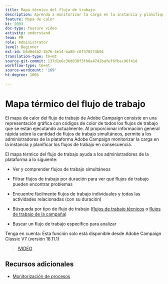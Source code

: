 ```yaml
---
title: Mapa térmico del flujo de trabajo
description: Aprenda a monitorizar la carga en la instancia y planifique los flujos de trabajo en consecuencia.
feature: Mapa de calor
kt: 2093
doc-type: feature video
activity: understand
team: PM
role: Administrator
level: Beginner
exl-id: b6d0d4b2-3b76-4e14-ba80-c0f370274b04
translation-type: tm+mt
source-git-commit: 137d1e0c36d038f3fb8a4742bafef6fbac96f41d
workflow-type: tm+mt
source-wordcount: '169'
ht-degree: 100%

---
```


# Mapa térmico del flujo de trabajo

El mapa de calor del flujo de trabajo de Adobe Campaign consiste en una representación gráfica con códigos de color de todos los flujos de trabajo que se están ejecutando actualmente.  Al proporcionar información general rápida sobre la cantidad de flujos de trabajo simultáneos, permite a los administradores de la plataforma Adobe Campaign monitorizar la carga en la instancia y planificar los flujos de trabajo en consecuencia.

El mapa térmico del flujo de trabajo ayuda a los administradores de la plataforma a lo siguiente:

* Ver y comprender flujos de trabajo simultáneos
* Filtrar flujos de trabajo por duración para ver qué flujos de trabajo pueden encontrar problemas
* Encuentre fácilmente flujos de trabajo individuales y todas las actividades relacionadas (con su duración)

* Búsqueda por tipo de flujo de trabajo ([flujos de trabajo técnicos](https://docs.adobe.com/content/help/es-ES/campaign-classic/using/automating-with-workflows/general-operation/building-a-workflow.html#technical-workflows) o [flujos de trabajo de la campaña](https://docs.adobe.com/content/help/es-ES/campaign-classic/using/automating-with-workflows/general-operation/building-a-workflow.html#campaign-workflows))

* Buscar un flujo de trabajo específico para analizar

Tenga en cuenta: Esta función solo está disponible desde Adobe Campaign Classic V7 (versión 18.11.1)

>[!VIDEO](https://video.tv.adobe.com/v/25558?quality=12)

## Recursos adicionales

* [Monitorización de procesos](https://docs.adobe.com/content/help/es-ES/campaign-classic/using/monitoring-campaign-classic/production-procedures/monitoring-processes.html#Workflow_monitoring)

